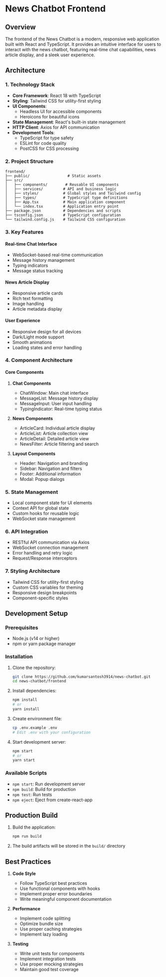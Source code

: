 # News Chatbot Frontend

## Overview
The frontend of the News Chatbot is a modern, responsive web application built with React and TypeScript. It provides an intuitive interface for users to interact with the news chatbot, featuring real-time chat capabilities, news article display, and a sleek user experience.

## Architecture

### 1. Technology Stack
- **Core Framework**: React 18 with TypeScript
- **Styling**: Tailwind CSS for utility-first styling
- **UI Components**: 
  - Headless UI for accessible components
  - Heroicons for beautiful icons
- **State Management**: React's built-in state management
- **HTTP Client**: Axios for API communication
- **Development Tools**:
  - TypeScript for type safety
  - ESLint for code quality
  - PostCSS for CSS processing

### 2. Project Structure
```
frontend/
├── public/                 # Static assets
├── src/
│   ├── components/        # Reusable UI components
│   ├── services/         # API and business logic
│   ├── styles/           # Global styles and Tailwind config
│   ├── types/            # TypeScript type definitions
│   ├── App.tsx           # Main application component
│   └── index.tsx         # Application entry point
├── package.json          # Dependencies and scripts
├── tsconfig.json         # TypeScript configuration
└── tailwind.config.js    # Tailwind CSS configuration
```

### 3. Key Features

#### Real-time Chat Interface
- WebSocket-based real-time communication
- Message history management
- Typing indicators
- Message status tracking

#### News Article Display
- Responsive article cards
- Rich text formatting
- Image handling
- Article metadata display

#### User Experience
- Responsive design for all devices
- Dark/Light mode support
- Smooth animations
- Loading states and error handling

### 4. Component Architecture

#### Core Components
1. **Chat Components**
   - ChatWindow: Main chat interface
   - MessageList: Message history display
   - MessageInput: User input handling
   - TypingIndicator: Real-time typing status

2. **News Components**
   - ArticleCard: Individual article display
   - ArticleList: Article collection view
   - ArticleDetail: Detailed article view
   - NewsFilter: Article filtering and search

3. **Layout Components**
   - Header: Navigation and branding
   - Sidebar: Navigation and filters
   - Footer: Additional information
   - Modal: Popup dialogs

### 5. State Management
- Local component state for UI elements
- Context API for global state
- Custom hooks for reusable logic
- WebSocket state management

### 6. API Integration
- RESTful API communication via Axios
- WebSocket connection management
- Error handling and retry logic
- Request/Response interceptors

### 7. Styling Architecture
- Tailwind CSS for utility-first styling
- Custom CSS variables for theming
- Responsive design breakpoints
- Component-specific styles

## Development Setup

### Prerequisites
- Node.js (v14 or higher)
- npm or yarn package manager

### Installation
1. Clone the repository:
   ```bash
   git clone https://github.com/kumarsantosh3914/news-chatbot.git
   cd news-chatbot/frontend
   ```

2. Install dependencies:
   ```bash
   npm install
   # or
   yarn install
   ```

3. Create environment file:
   ```bash
   cp .env.example .env
   # Edit .env with your configuration
   ```

4. Start development server:
   ```bash
   npm start
   # or
   yarn start
   ```

### Available Scripts
- `npm start`: Run development server
- `npm build`: Build for production
- `npm test`: Run tests
- `npm eject`: Eject from create-react-app

## Production Build
1. Build the application:
   ```bash
   npm run build
   ```

2. The build artifacts will be stored in the `build/` directory

## Best Practices
1. **Code Style**
   - Follow TypeScript best practices
   - Use functional components with hooks
   - Implement proper error boundaries
   - Write meaningful component documentation

2. **Performance**
   - Implement code splitting
   - Optimize bundle size
   - Use proper caching strategies
   - Implement lazy loading

3. **Testing**
   - Write unit tests for components
   - Implement integration tests
   - Use proper mocking strategies
   - Maintain good test coverage